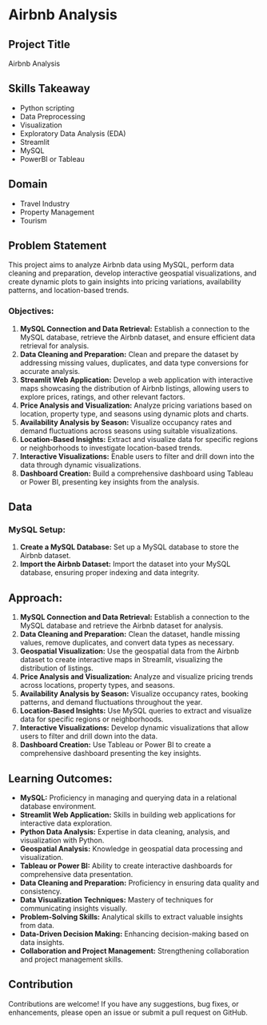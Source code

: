 # Airbnb Analysis

## Project Title
Airbnb Analysis

## Skills Takeaway
- Python scripting
- Data Preprocessing
- Visualization
- Exploratory Data Analysis (EDA)
- Streamlit
- MySQL
- PowerBI or Tableau

## Domain
- Travel Industry
- Property Management
- Tourism

## Problem Statement
This project aims to analyze Airbnb data using MySQL, perform data cleaning and preparation, develop interactive geospatial visualizations, and create dynamic plots to gain insights into pricing variations, availability patterns, and location-based trends.

### Objectives:
1. **MySQL Connection and Data Retrieval:** Establish a connection to the MySQL database, retrieve the Airbnb dataset, and ensure efficient data retrieval for analysis.
2. **Data Cleaning and Preparation:** Clean and prepare the dataset by addressing missing values, duplicates, and data type conversions for accurate analysis.
3. **Streamlit Web Application:** Develop a web application with interactive maps showcasing the distribution of Airbnb listings, allowing users to explore prices, ratings, and other relevant factors.
4. **Price Analysis and Visualization:** Analyze pricing variations based on location, property type, and seasons using dynamic plots and charts.
5. **Availability Analysis by Season:** Visualize occupancy rates and demand fluctuations across seasons using suitable visualizations.
6. **Location-Based Insights:** Extract and visualize data for specific regions or neighborhoods to investigate location-based trends.
7. **Interactive Visualizations:** Enable users to filter and drill down into the data through dynamic visualizations.
8. **Dashboard Creation:** Build a comprehensive dashboard using Tableau or Power BI, presenting key insights from the analysis.

## Data
### MySQL Setup:
1. **Create a MySQL Database:** Set up a MySQL database to store the Airbnb dataset.
2. **Import the Airbnb Dataset:** Import the dataset into your MySQL database, ensuring proper indexing and data integrity.

## Approach:
1. **MySQL Connection and Data Retrieval:** Establish a connection to the MySQL database and retrieve the Airbnb dataset for analysis.
2. **Data Cleaning and Preparation:** Clean the dataset, handle missing values, remove duplicates, and convert data types as necessary.
3. **Geospatial Visualization:** Use the geospatial data from the Airbnb dataset to create interactive maps in Streamlit, visualizing the distribution of listings.
4. **Price Analysis and Visualization:** Analyze and visualize pricing trends across locations, property types, and seasons.
5. **Availability Analysis by Season:** Visualize occupancy rates, booking patterns, and demand fluctuations throughout the year.
6. **Location-Based Insights:** Use MySQL queries to extract and visualize data for specific regions or neighborhoods.
7. **Interactive Visualizations:** Develop dynamic visualizations that allow users to filter and drill down into the data.
8. **Dashboard Creation:** Use Tableau or Power BI to create a comprehensive dashboard presenting the key insights.

## Learning Outcomes:
- **MySQL:** Proficiency in managing and querying data in a relational database environment.
- **Streamlit Web Application:** Skills in building web applications for interactive data exploration.
- **Python Data Analysis:** Expertise in data cleaning, analysis, and visualization with Python.
- **Geospatial Analysis:** Knowledge in geospatial data processing and visualization.
- **Tableau or Power BI:** Ability to create interactive dashboards for comprehensive data presentation.
- **Data Cleaning and Preparation:** Proficiency in ensuring data quality and consistency.
- **Data Visualization Techniques:** Mastery of techniques for communicating insights visually.
- **Problem-Solving Skills:** Analytical skills to extract valuable insights from data.
- **Data-Driven Decision Making:** Enhancing decision-making based on data insights.
- **Collaboration and Project Management:** Strengthening collaboration and project management skills.

## Contribution
Contributions are welcome! If you have any suggestions, bug fixes, or enhancements, please open an issue or submit a pull request on GitHub.
